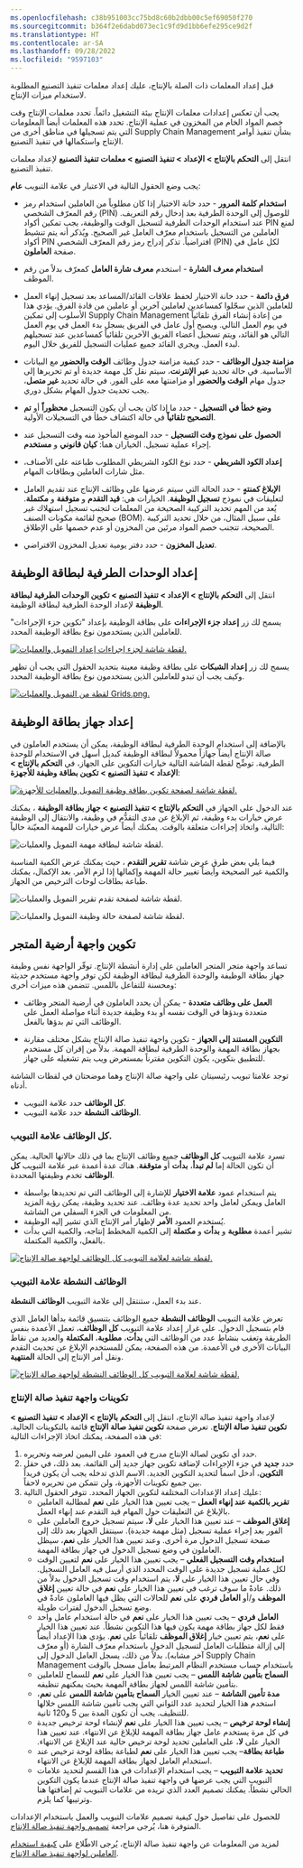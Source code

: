 ```yaml
---
ms.openlocfilehash: c38b951003cc75bd8c60b2dbb00c5ef69050f270
ms.sourcegitcommit: b364f2e6dabd073ec1c9fd9d1bb6efe295ce9d2f
ms.translationtype: HT
ms.contentlocale: ar-SA
ms.lasthandoff: 09/28/2022
ms.locfileid: "9597103"
---
```

قبل إعداد المعلمات ذات الصلة بالإنتاج، عليك إعداد معلمات تنفيذ التصنيع المطلوبة لاستخدام ميزات الإنتاج.

يجب أن تعكس إعدادات معلمات الإنتاج بيئة التشغيل دائماً. تحدد معلمات الإنتاج وقت خصم المواد الخام من المخزون في عملية الإنتاج. تحدد هذه المعلمات أيضاً المعلومات التي يتم تسجيلها في مناطق أخرى من Supply Chain Management بشأن تنفيذ أوامر الإنتاج واستكمالها في تنفيذ التصنيع.

انتقل إلى **التحكم بالإنتاج > الإعداد > تنفيذ التصنيع > معلمات تنفيذ التصنيع** لإعداد معلمات تنفيذ التصنيع.

يجب وضع الحقول التالية في الاعتبار في علامة التبويب **عام**:

-   **استخدام كلمة المرور** - حدد خانة الاختيار إذا كان مطلوباً من العاملين استخدام رمز رقم المعرّف الشخصي (PIN) للوصول إلى الوحدة الطرفية بعد إدخال رقم التعريف. عند استخدام الوحدات الطرفية لتسجيل الوقت والوظيفة، يجب تمكين أكواد PIN لمنع العاملين من التسجيل باستخدام معرّف العامل غير الصحيح. ويُذكر أنه يتم تنشيط أكواد PIN افتراضياً. تذكر إدراج رمز رقم المعرّف الشخصي (PIN) لكل عامل في صفحة **العاملون**.

-   **استخدام معرف الشارة** - استخدم **معرف شارة العامل** كمعرّف بدلاً من رقم الموظف.

-   **فرق دائمة** - حدد خانة الاختيار لحفظ علاقات القائد/المساعد بعد تسجيل إنهاء العمل للعاملين الذين سجّلوا كمساعدين لعاملين آخرين أو عاملين من قادة الفرق. يؤدي هذا الأسلوب إلى تمكين Supply Chain Management من إعادة إنشاء الفرق تلقائياً في يوم العمل التالي. ويصبح أول عامل في الفريق يسجل بدء العمل في يوم العمل التالي هو القائد، ويتم تسجيل أعضاء الفريق الآخرين تلقائياً كمساعدين عند تسجيلهم لبدء العمل. ويجري القائد جميع عمليات التسجيل للفريق خلال اليوم.

-   **مزامنة جدول الوظائف** - حدد كيفية مزامنة جدول وظائف **الوقت والحضور** مع البيانات الأساسية. في حالة تحديد **عبر الإنترنت**، سيتم نقل كل مهمة جديدة أو تم تحريرها إلى جدول مهام **الوقت والحضور** أو مزامنتها معه على الفور. في حالة تحديد **غير متصل**، يجب تحديث جدول المهام بشكل دوري.

-   **وضع خطأ في التسجيل** - حدد ما إذا كان يجب أن يكون التسجيل **محظوراً** أو **تم التصحيح تلقائياً** في حالة اكتشاف خطأ في التسجيلات الأولية.

-   **الحصول على نموذج وقت التسجيل** - حدد الموضع المأخوذ منه وقت التسجيل عند إجراء عملية تسجيل. الخياران هما: **كيان قانوني** و **مستخدم**.

-   **إعداد الكود الشريطي** - حدد نوع الكود الشريطي المطلوب طباعته على الأصناف، مثل شارات العاملين وبطاقات المهام.

-   **الإبلاغ كمنتهٍ** - حدد الحالة التي سيتم عرضها على وظائف الإنتاج عند تقديم العامل لتعليقات في نموذج **تسجيل الوظيفة**. الخيارات هي: **قيد التقدم** و **متوقفة** و **مكتملة**. يُعد من المهم تحديد التركيبة الصحيحة من المعلمات لتجنب تسجيل استهلاك غير صحيح لقائمة مكونات الصنف (BOM). على سبيل المثال، من خلال تحديد التركيبة الصحيحة، تتجنب خصم المواد مرتَين من المخزون أو عدم خصمها على الإطلاق.

-   **تعديل المخزون** - حدد دفتر يومية تعديل المخزون الافتراضي.


## <a name="set-up-job-card-terminals"></a>إعداد الوحدات الطرفية لبطاقة الوظيفة

انتقل إلى **التحكم بالإنتاج > الإعداد > تنفيذ التصنيع > ‏‫تكوين الوحدات الطرفية لبطاقة الوظيفة‬** لإعداد الوحدة الطرفية لبطاقة الوظيفة.

يسمح لك زر **إعداد جزء الإجراءات** على بطاقة الوظيفة بإعداد "تكوين جزء الإجراءات" للعاملين الذين يستخدمون نوع بطاقة الوظيفة المحدد.

[![لقطة شاشة لجزء إجراءات إعداد التمويل والعمليات.](../media/action-pane.png)](../media/action-pane.png#lightbox)

يسمح لك زر **إعداد الشبكات** على بطاقة وظيفة معينة بتحديد الحقول التي يجب أن تظهر وكيف يجب أن تبدو للعاملين الذين يستخدمون نوع بطاقة الوظيفة المحدد.

[![لقطة من التمويل والعمليات Grids.png.](../media/grids-1.png)](../media/grids-1.png#lightbox)

## <a name="set-up-the-job-card-device"></a>إعداد جهاز بطاقة الوظيفة

بالإضافة إلى استخدام الوحدة الطرفية لبطاقة الوظيفة، يمكن أن يستخدم العاملون في صالة الإنتاج أيضاً جهازاً محمولاً لبطاقة الوظيفة كبديل أسهل في الاستخدام للوحدة الطرفية. توضِّح لقطة الشاشة التالية خيارات التكوين على الجهاز، في **التحكم بالإنتاج > الإعداد > تنفيذ التصنيع > تكوين بطاقة وظيفة للأجهزة**:

[![لقطة شاشة لصفحة تكوين بطاقة وظيفة التمويل والعمليات للأجهزة.](../media/configure-job-card-device-ss.png)](../media/configure-job-card-device-ss.png#lightbox)

عند الدخول على الجهاز في **التحكم بالإنتاج > تنفيذ التصنيع > جهاز بطاقة الوظيفة** ، يمكنك عرض خيارات بدء وظيفة، ثم الإبلاغ عن مدى التقدُّم في وظيفة، والانتقال إلى الوظيفة التالية، واتخاذ إجراءات متعلقة بالوقت. يمكنك أيضاً عرض خيارات للمهمة المعيّنة حالياً:

![لقطة شاشة لبطاقة مهمة التمويل والعمليات.](../media/job-card-screen-ss.png)

فيما يلي بعض طرق عرض شاشة **تقرير التقدم** ، حيث يمكنك عرض الكمية المناسبة والكمية غير الصحيحة وأيضاً تغيير حالة المهمة وإكمالها إذا لزم الأمر. بعد الإكمال، يمكنك طباعة بطاقات لوحات الترخيص من الجهاز.

![لقطة شاشة لصفحة تقدم تقرير التمويل والعمليات.](../media/report-progress-ssm.png)
  
![لقطة شاشة لصفحة حالة وظيفة التمويل والعمليات.](../media/complete-job-ss.png)
  
## <a name="set-up-the-production-floor-interface"></a>تكوين واجهة أرضية المتجر

تساعد واجهة متجر المتجر العاملين على إدارة أنشطة الإنتاج. توفّر الواجهة نفس وظيفة جهاز بطاقة الوظيفة والوحدة الطرفية لبطاقة الوظيفة لكن توفر واجهة مستخدم حديثة ومحسنة للتفاعل باللمس. تتضمن هذه ميزات أخرى:

- **العمل على وظائف متعددة** - يمكن أن يحدد العاملون في أرضية المتجر وظائف متعددة وبدؤها في الوقت نفسه أو بدء وظيفة جديدة أثناء مواصلة العمل على الوظائف التي تم بدؤها بالفعل.

- **التكوين المستند إلى الجهاز** - تكوين واجهة تنفيذ صالة الإنتاج بشكل مختلف مقارنة بجهاز بطاقة المهمة والوحدة الطرفية لبطاقة المهمة. بدلاً من إقران كل مستخدم للتطبيق بتكوين، يكون التكوين مقترناً بمستعرض ويب يتم تشغيله على جهاز. 


توجد علامتا تبويب رئيسيتان على واجهة صالة الإنتاج وهما موضحتان في لقطات الشاشة أدناه. 

- حدد علامة التبويب **‎كل الوظائف**.
- حدد علامة التبويب **‎الوظائف النشطة**.

### <a name="all-jobs-tab"></a>علامة التبويب ‎كل الوظائف.

تسرد علامة التبويب **كل الوظائف** جميع وظائف الإنتاج بما في ذلك حالاتها الحالية. يمكن أن تكون الحالة إما **لم تبدأ**، **بدأت** أو **متوقفة**. هناك عدة أعمدة عبر علامة التبويب **كل الوظائف** تخدم وظيفتها المحددة.

- يتم استخدام عمود **علامة الاختيار** للإشارة إلى الوظائف التي تم تحديدها بواسطة العامل ويمكن لعامل واحد تحديد عدة وظائف. عند تحديد وظيفة، يمكن رؤية المزيد من المعلومات في الجزء السفلي من الشاشة.
- يُستخدم العمود **الأمر** لإظهار أمر الإنتاج الذي تشير إليه الوظيفة. 
- تشير أعمدة **مطلوبة** و **بدأت** و **مكتملة** إلى الكمية المخطط إنتاجه، والكمية التي بدأت بالفعل، والكمية المكتملة. 

[![لقطة شاشة لعلامة التبويب كل الوظائف لواجهة صالة الإنتاج.](../media/all-jobs-ss.png)](../media/all-jobs-ss.png#lightbox)
 
### <a name="active-jobs-tab"></a>علامة التبويب ‎الوظائف النشطة 
عند بدء العمل، ستنتقل إلى علامة التبويب **الوظائف النشطة**. 

تعرض علامة التبويب **الوظائف النشطة** جميع الوظائف بتنسيق قائمة بدأها العامل الذي قام بتسجيل الدخول. على غرار إعداد علامة التبويب **كل الوظائف**، تعمل الأعمدة بنفس الطريقة وتعقب بنشاط عدد من الوظائف التي **بدأت**، **مطلوبة**، **المكتملة** والعديد من نقاط البيانات الأخرى في الأعمدة. من هذه الصفحة، يمكن للمستخدم الإبلاغ عن تحديث التقدم ونقل أمر الإنتاج إلى الحالة **المنتهية**. 
 
[![لقطة شاشة لعلامة التبويب كل الوظائف النشطة لواجهة صالة الإنتاج.](../media/active-jobs-ss.png)](../media/active-jobs-ss.png#lightbox)


### <a name="production-floor-execution-interface-configurations"></a>تكوينات واجهة تنفيذ صالة الإنتاج

لإعداد واجهة تنفيذ صالة الإنتاج، انتقل إلى **التحكم بالإنتاج > الإعداد > تنفيذ التصنيع > تكوين تنفيذ صالة الإنتاج**. تعرض صفحة **تكوين تنفيذ صالة الإنتاج** قائمة بالتكوينات الحالية. في هذه الصفحة، يمكنك اتخاذ الإجراءات التالية:

1. حدد أي تكوين لصالة الإنتاج مدرج في العمود على اليمين لعرضه وتحريره.
2. حدد **جديد** في جزء الإجراءات لإضافة تكوين جهاز جديد إلى القائمة. بعد ذلك، في حقل **التكوين**، أدخل اسماً لتحديد التكوين الجديد. الاسم الذي تدخله يجب أن يكون فريداً بين جميع تكوينات الأجهزة، ولن تتمكن من تحريره لاحقاً.
3. عليك إعداد الإعدادات المختلفة لتكوين الجهاز المحدد. تتوفر الحقول التالية:
    - **تقرير بالكمية عند إنهاء العمل** – يجب تعيين هذا الخيار على **نعم** لمطالبة العاملين بالإبلاغ عن التعليقات حول المهام قيد التقدم عند إنهاء العمل. 
    - **إغلاق الموظف** – عند تعيين هذا الخيار على **لا**، سيتم تسجيل خروج العاملين على الفور بعد إجراء عملية تسجيل (مثل مهمة جديدة). سينتقل الجهاز بعد ذلك إلى صفحة تسجيل الدخول مرة أخرى. وعند تعيين هذا الخيار على **نعم**، سيظل العاملون في وضع تسجيل الدخول في جهاز بطاقة المهمة. 
    - **استخدام وقت التسجيل الفعلي** – يجب تعيين هذا الخيار على **نعم** لتعيين الوقت لكل عملية تسجيل جديدة على الوقت المحدد الذي أرسل فيه العامل التسجيل. وفي حال تعيين هذا الخيار على **لا**، يتم استخدام وقت تسجيل الدخول بدلاً من ذلك. عادةً ما سوف ترغب في تعيين هذا الخيار على **نعم** في حالة تعيين **إغلاق الموظف** و/أو **العامل فردي** على **نعم** للحالات التي يظل فيها العاملون عادةً في وضع تسجيل الدخول لفترات طويلة.
    - **العامل فردي** – يجب تعيين هذا الخيار على **نعم** في حالة استخدام عامل واحد فقط لكل جهاز بطاقة مهمة يكون فيها هذا التكوين نشطاً. عند تعيين هذا الخيار على **نعم**، يتم تعيين خيار **إغلاق الموظف** تلقائياً على **نعم**. يؤدي هذا الإعداد أيضاً إلى إزالة متطلبات العامل لتسجيل الدخول باستخدام معرّف الشارة (أو معرّف آخر مشابه). بدلاً من ذلك، يسجل العامل الدخول إلى Supply Chain Management باستخدام حساب مستخدم النظام المرتبط بعامل مسجل بالوقت 
    - **السماح بتأمين شاشة اللمس** – يجب تعيين هذا الخيار على **نعم** للسماح للعاملين بتأمين شاشة اللمس لجهاز بطاقة المهمة بحيث يمكنهم تنظيفه. 
    - **مدة تأمين الشاشة** – عند تعيين الخيار **السماح بتأمين شاشة اللمس** على **نعم**، استخدم هذا الخيار لتحديد عدد الثواني التي يجب تأمين شاشة اللمس خلالها للتنظيف. يجب أن تكون المدة بين 5 و120 ثانية.    
    - **‬‏‫إنشاء لوحة ترخيص‬‏‫** – يجب تعيين هذا الخيار على **نعم** لإنشاء لوحة ترخيص جديدة في كل مرة يستخدم عامل جهاز بطاقة المهمة للإبلاغ عن الانتهاء. عند تعيين هذا الخيار على **لا**، على العاملين تحديد لوحة ترخيص حالية عند الإبلاغ عن الانتهاء.
    - **طباعة بطاقة**– يجب تعيين هذا الخيار على **نعم** لطباعة بطاقة لوحة ترخيص عند استخدام العامل لجهاز بطاقة المهمة للإبلاغ عن الانتهاء.
    - **تحديد علامة التبويب** – يجب استخدام الإعدادات في هذا القسم لتحديد علامات التبويب التي يجب عرضها في واجهة تنفيذ صالة الإنتاج عندما يكون التكوين الحالي نشطاً. يمكنك تصميم العدد الذي تريده من علامات التبويب ثم إضافتها هنا وترتيبها كما يلزم. 

للحصول على تفاصيل حول كيفية تصميم علامات التبويب والعمل باستخدام الإعدادات المتوفرة هنا، يُرجى مراجعة [‏‫تصميم واجهة تنفيذ صالة الإنتاج‬](/dynamics365/supply-chain/production-control/production-floor-execution-tabs/?azure-portal=true).


لمزيد من المعلومات عن واجهة تنفيذ صالة الإنتاج، يُرجى الاطّلاع على‬ [كيفية استخدام العاملين لواجهة تنفيذ صالة الإنتاج](/dynamics365/supply-chain/production-control/production-floor-execution-use/?azure-portal=true).


